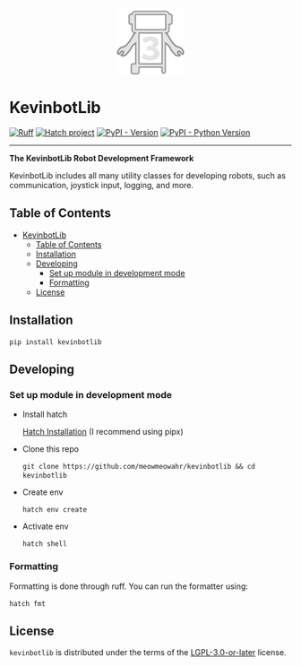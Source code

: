 <p align="center">
  <img src="https://raw.githubusercontent.com/meowmeowahr/kevinbotlib/refs/heads/main/docs/media/icon.svg" alt="Kevinbot v3 logo" width=120/>
</p>

# KevinbotLib

[![Ruff](https://img.shields.io/endpoint?url=https://raw.githubusercontent.com/astral-sh/ruff/main/assets/badge/v2.json)](https://github.com/astral-sh/ruff)
[![Hatch project](https://img.shields.io/badge/%F0%9F%A5%9A-Hatch-4051b5.svg)](https://github.com/pypa/hatch)
[![PyPI - Version](https://img.shields.io/pypi/v/kevinbotlib.svg)](https://pypi.org/project/kevinbotlib)
[![PyPI - Python Version](https://img.shields.io/pypi/pyversions/kevinbotlib.svg)](https://pypi.org/project/kevinbotlib)

-----

**The KevinbotLib Robot Development Framework**

KevinbotLib includes all many utility classes for developing robots, such as communication, joystick input, logging, and more.

## Table of Contents

- [KevinbotLib](#kevinbotlib)
  - [Table of Contents](#table-of-contents)
  - [Installation](#installation)
  - [Developing](#developing)
    - [Set up module in development mode](#set-up-module-in-development-mode)
    - [Formatting](#formatting)
  - [License](#license)

## Installation

```console
pip install kevinbotlib
```

## Developing

### Set up module in development mode

* Install hatch
  
  [Hatch Installation](https://hatch.pypa.io/1.12/install/) (I recommend using pipx)
* Clone this repo

  ```console
  git clone https://github.com/meowmeowahr/kevinbotlib && cd kevinbotlib
  ```
* Create env
  ```console
  hatch env create
  ```
* Activate env

  ```console
  hatch shell
  ```

### Formatting

Formatting is done through ruff. You can run the formatter using:

```console
hatch fmt
```

## License

`kevinbotlib` is distributed under the terms of the [LGPL-3.0-or-later](https://spdx.org/licenses/LGPL-3.0-or-later.html) license.
